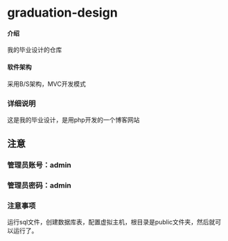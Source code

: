 # graduation-design

#### 介绍

我的毕业设计的仓库

#### 软件架构

采用B/S架构，MVC开发模式

### 详细说明

这是我的毕业设计，是用php开发的一个博客网站

## 注意

### 管理员账号：admin

### 管理员密码：admin


### 注意事项

运行sql文件，创建数据库表，配置虚拟主机，根目录是public文件夹，然后就可以运行了。